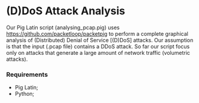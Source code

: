 # (D)DoS Attack Analysis
Our Pig Latin script (analysing_pcap.pig) uses https://github.com/packetloop/packetpig to perform a complete graphical analysis of (Distributed) Denial of Service [(D)DoS] attacks. Our assumption is that the input (.pcap file) contains a DDoS attack. So far our script focus only on attacks that generate a large amount of network traffic (volumetric attacks).

### Requirements
- Pig Latin;
- Python;
